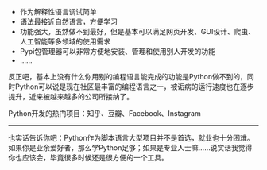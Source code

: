 - 作为解释性语言调试简单
- 语法最接近自然语言，方便学习
- 功能强大，虽然做不到最好，但是基本可以满足网页开发、GUI设计、爬虫、人工智能等多领域的使用需求
- Pypi包管理器可以非常方便地安装、管理和使用别人开发的功能
- ……

反正吧，基本上没有什么你用别的编程语言能完成的功能是Python做不到的，同时Python可以说是现在社区最丰富的编程语言之一，被诟病的运行速度也在逐步提升，近来被越来越多的公司所接纳了。

Python开发的热门项目：知乎、豆瓣、Facebook、Instagram

---

也实话告诉你吧：Python作为脚本语言大型项目并不是首选，就业也十分困难。如果你是业余爱好者，那么学Python足够；如果是专业人士嘛……说实话我觉得你也应该会，毕竟很多时候还是很方便的一个工具。